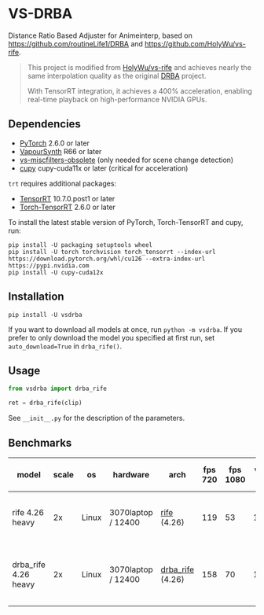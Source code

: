 # VS-DRBA
Distance Ratio Based Adjuster for Animeinterp, based on https://github.com/routineLife1/DRBA and https://github.com/HolyWu/vs-rife.

> This project is modified from [HolyWu/vs-rife](https://github.com/HolyWu/vs-rife) and achieves nearly the same interpolation quality as the original [DRBA](https://github.com/routineLife1/DRBA) project.
> 
> With TensorRT integration, it achieves a 400% acceleration, enabling real-time playback on high-performance NVIDIA GPUs.
>

## Dependencies
- [PyTorch](https://pytorch.org/get-started/) 2.6.0 or later
- [VapourSynth](http://www.vapoursynth.com/) R66 or later
- [vs-miscfilters-obsolete](https://github.com/vapoursynth/vs-miscfilters-obsolete) (only needed for scene change detection)
- [cupy](https://github.com/cupy/cupy) cupy-cuda11x or later (critical for acceleration)

`trt` requires additional packages:
- [TensorRT](https://developer.nvidia.com/tensorrt) 10.7.0.post1 or later
- [Torch-TensorRT](https://pytorch.org/TensorRT/) 2.6.0 or later

To install the latest stable version of PyTorch, Torch-TensorRT and cupy, run:
```
pip install -U packaging setuptools wheel
pip install -U torch torchvision torch_tensorrt --index-url https://download.pytorch.org/whl/cu126 --extra-index-url https://pypi.nvidia.com
pip install -U cupy-cuda12x
```


## Installation
```
pip install -U vsdrba
```
If you want to download all models at once, run `python -m vsdrba`. If you prefer to only download the model you
specified at first run, set `auto_download=True` in `drba_rife()`.

## Usage
```python
from vsdrba import drba_rife

ret = drba_rife(clip)
```

See `__init__.py` for the description of the parameters.


## Benchmarks

| model                | scale | os    | hardware           | arch                                                       | fps 720 | fps 1080 | vram 720 | vram 1080 | backend                                                                        | verified output                    | batch | level | streams | threads | onnx      | onnxslim / onnxsim | onnx shape  | trtexec shape | precision | usage                                                                                               |
|----------------------| ----- | ----- |--------------------|------------------------------------------------------------|---------|----------|----------|-----------|--------------------------------------------------------------------------------| ---------------------------------- | ----- | ----- |---------|---------| --------- | ------------------ | ----------- | ------------- | --------- |-----------------------------------------------------------------------------------------------------|
| rife 4.26 heavy      | 2x    | Linux | 3070laptop / 12400 | [rife](https://github.com/hzwer/Practical-RIFE) (4.26)     | 119     | 53       | 1.6gb    | 3.4gb     | trt 10.8, torch 20241231+cu126, torch_trt 20250102+cu126 (holywu vsrife)       | yes, works                         | 1     | 5     | -       | 8       | -         | -                  | -           | static        | RGBH      | rife(clip, trt=True, trt_static_shape=True, model="4.26.heavy", trt_optimization_level=5, sc=False) |
| drba_rife 4.26 heavy | 2x    | Linux | 3070laptop / 12400 | [drba_rife](https://github.com/routineLife1/DRBA) (4.26)   | 158     | 70       | 1.7gb    | 3.7gb     | trt 10.8, torch 20241231+cu126, torch_trt 20250102+cu126 (routineLife1 vsdrba) | yes, works                         | 1     | 5     | -       | 8       | -         | -                  | -           | static        | RGBH      | rife(clip, trt=True, trt_static_shape=True, model="4.26.heavy", trt_optimization_level=5, sc=False) |
